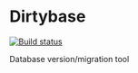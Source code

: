 # Dirtybase

[![Build status](https://ci.appveyor.com/api/projects/status/c0h9y0pn0rumkj0v/branch/master?svg=true)](https://ci.appveyor.com/project/Pieter/dirtybase/branch/master)

Database version/migration tool

